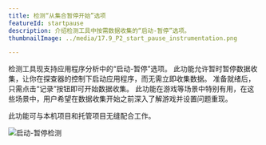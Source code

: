 ```yaml
---
title: 检测“从集合暂停开始”选项
featureId: startpause
description: 介绍检测工具中按需数据收集的“启动-暂停”选项。
thumbnailImage: ../media/17.9_P2_start_pause_instrumentation.png

---
```



检测工具现支持应用程序分析中的“启动-暂停”选项。 此功能允许暂时暂停数据收集，让你在探查器的控制下启动应用程序，而无需立即收集数据。
准备就绪后，只需点击“记录”按钮即可开始数据收集。 此功能在游戏等场景中特别有用，在这些场景中，用户希望在数据收集开始之前深入了解游戏并设置问题重现。 

此功能可与本机项目和托管项目无缝配合工作。

![启动-暂停检测](../media/17.9_P2_start_pause_instrumentation.png "启动-暂停检测")
